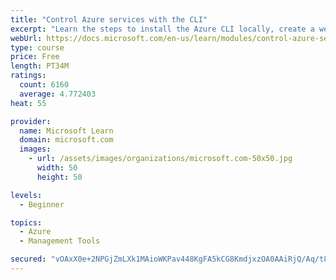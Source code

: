 ```yaml
---
title: "Control Azure services with the CLI"
excerpt: "Learn the steps to install the Azure CLI locally, create a website, and manage Azure resources using the CLI."
webUrl: https://docs.microsoft.com/en-us/learn/modules/control-azure-services-with-cli/
type: course
price: Free
length: PT34M
ratings:
  count: 6160
  average: 4.772403
heat: 55

provider:
  name: Microsoft Learn
  domain: microsoft.com
  images:
    - url: /assets/images/organizations/microsoft.com-50x50.jpg
      width: 50
      height: 50

levels:
  - Beginner

topics:
  - Azure
  - Management Tools

secured: "vOAxX0e+2NPGjZmLXk1MAioWKPav448KgFA5kCG8KmdjxzOA0AAiRjQ/Aq/t8ZqCdXDf1i8+vSShkbl7Vw1T10Ua0D92EpjDaqLa3suVHJR+ypHKf8GHbQgM/nkD9cLCZRVvuUWplBKusJBDg10oQ69lHaRdr3Oib52MUgg4BkpqRodAMWXZXfKtZOeD9ZtBxg5CL1JYyMpThuomFqenOcSyd+GRm9gd93Ugz3SEVtOBisRI+0xneb5jgVdXBCm6lTaV8JjqplW/UwyGKi9S2MZsB4zTmqdsmlbb/5YJ8Sx1WvRg09c6odat2jHEIWc4w7FA3iZNGAZIrxer9N6gOXA6uiY9j/SrXFd+GTqv2jdnD2VH7+IC9zQa4hdB36JZjlve90rrjGWOWFTZaDchxfn3Jf+RanUzgRwL2IMJzI8=;HWHcoKIyWHeeLtUGzFgtHQ=="
---
```


